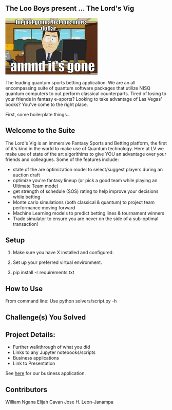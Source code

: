 ##  The Loo Boys present ... The Lord's Vig

![joke](img/bet.jpg)

The leading quantum sports betting application. We are an all encompassing suite of quantum software packages that utilize NISQ quantum computers to out perform classical counterparts. Tired of losing to your friends in fantasy e-sports? Looking to take advantage of Las Vegas' books? You've come to the right place.

First, some boilerplate things...

## Welcome to the Suite

The Lord's Vig is an immersive Fantasy Sports and Betting platform, the first of it's kind in the world to make use of Quantum technology. Here at LV we make use of state of the art algorithims to give YOU an advantage over your friends and colleagues. Some of the features include:

- state of the are optimization model to select/suggest players during an auction draft
- optimize you're fantasy lineup (or pick a good team while playing an Ultimate Team mode)
- get strength of schedule (SOS) rating to help improve your decisions while betting
- Monte carlo simulations (both classical & quantum) to project team performance moving forward
- Machine Learning models to predict betting lines & tournament winners
- Trade simulator to ensure you are never on the side of a sub-optimal transaction!


## Setup

1. Make sure you have X installed and configured.

2. Set up your preferred virtual environment.

3. pip install -r requirements.txt

## How to Use

From command line: Use python solvers/script.py -h

## Challenge(s) You Solved

## Project Details: 
  - Further walkthrough of what you did 
  - Links to any Jupyter notebooks/scripts
  - Business applications
  - Link to Presentation

See [here](Business_app.md) for our business application. 

## Contributors 

William Ngana
Elijah Cavan
Jose H. Leon-Janampa
